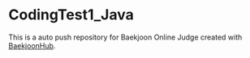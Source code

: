 # CodingTest1_Java
This is a auto push repository for Baekjoon Online Judge created with [BaekjoonHub](https://github.com/BaekjoonHub/BaekjoonHub).
